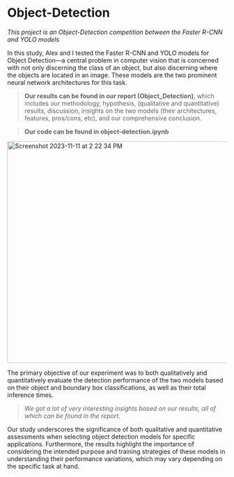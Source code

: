 # Object-Detection
_This project is an Object-Detection competition between the Faster R-CNN and YOLO models_

In this study, Alex and I tested the Faster R-CNN and YOLO models for Object Detection—a central problem in computer vision that is concerned with not only discerning the class of an object, but also discerning where the objects are located in an image. These models are the two prominent neural network architectures for this task.

> **Our results can be found in our report (Object_Detection)**, which includes our methodology, hypothesis, (qualitative and quantitative) results, discussion, insights on the two models (their architectures, features, pros/cons, etc), and our comprehensive conclusion.

> **Our code can be found in object-detection.ipynb**

<img width="510" alt="Screenshot 2023-11-11 at 2 22 34 PM" src="https://github.com/alankct/Object-Detection/assets/86837040/263ea981-f3e5-4418-bd9a-73284d617658">

The primary objective of our experiment was to both qualitatively and quantitatively evaluate the detection performance of the two models based on their object and boundary box classifications, as well as their total inference times. 

> _We got a lot of very interesting insights based on our results, all of which can be found in the report._

Our study underscores the significance of both qualitative and quantitative assessments when selecting object detection models for specific applications. Furthermore, the results highlight the importance of considering the intended purpose and training strategies of these models in understanding their performance variations, which may vary depending on the specific task at hand.
